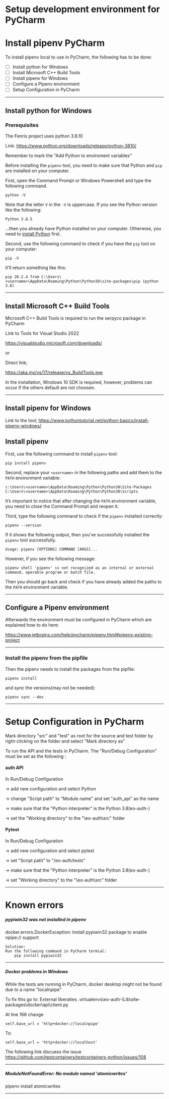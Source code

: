 # Setup development environment for PyCharm

# Install pipenv PyCharm

To install pipenv local to use in PyCharm, the following has to be done:

- [ ] Install python for Windows
- [ ] Install  Microsoft C++ Build Tools
- [ ] Install pipenv for Windows
- [ ] Configure a Pipenv environment
- [ ] Setup Configuration in PyCharm
 
---
## Install python for Windows
### Prerequisites
The Fenris project uses python 3.8.10

Link:  https://www.python.org/downloads/release/python-3810/

Remember to mark the "Add Python to enviroment variables"

Before installing the `pipenv` tool, you need to make sure that Python and `pip` are installed on your computer.

First, open the Command Prompt or Windows Powershell and type the following command.

```
python -V
```

Note that the letter `V` in the `-V` is uppercase. If you see the Python version like the following:

```
Python 3.8.5
```

…then you already have Python installed on your computer. Otherwise, you need to [install Python](https://www.pythontutorial.net/getting-started/install-python/) first.

Second, use the following command to check if you have the `pip` tool on your computer:

```
pip -V
```

It’ll return something like this:

```
pip 20.2.4 from C:\Users\<username>\AppData\Roaming\Python\Python38\site-packages\pip (python 3.8)
``` 

---
## Install  Microsoft C++ Build Tools

Microsoft C++ Build Tools is required to run the serpyco package in PyCharm

Link to Tools for Visual Studio 2022

https://visualstudio.microsoft.com/downloads/

or

Direct link;

https://aka.ms/vs/17/release/vs_BuildTools.exe

In the installation, Windows 10 SDK is required, however, problems can occur if the others default are not choosen.  

---
## Install pipenv for Windows
Link to the tool;
https://www.pythontutorial.net/python-basics/install-pipenv-windows/


## Install pipenv 

First, use the following command to install `pipenv` tool:

```
pip install pipenv
``` 

Second, replace your `<username>` in the following paths and add them to the `PATH` environment variable:

```
c:\Users\<username>\AppData\Roaming\Python\Python38\Site-Packages
C:\Users\<username>\AppData\Roaming\Python\Python38\Scripts
```

It’s important to notice that after changing the `PATH` environment variable, you need to close the Command Prompt and reopen it.

Third, type the following command to check if the `pipenv` installed correctly:

```
pipenv --version
```

If it shows the following output, then you’ve successfully installed the `pipenv` tool successfully.

```
Usage: pipenv [OPTIONS] COMMAND [ARGS]...
```

However, if you see the following message:

```
pipenv shell 'pipenv' is not recognized as an internal or external command, operable program or batch file.
```

Then you should go back and check if you have already added the paths to the `PATH` environment variable.

---

## Configure a Pipenv environment
Afterwards the environment must be configured in PyCharm which are explained how to do here:

https://www.jetbrains.com/help/pycharm/pipenv.html#pipenv-existing-project

---
### Install the pipenv from the pipfile
Then the pipenv needs to install the packages from the pipfile:

```
pipenv install
```

and sync the versions(may not be needed):

```
pipenv sync --dev
```

---
# Setup Configuration in PyCharm

Mark directory "src" and "test" as root for the source and test folder by right-clicking on the folder and select "Mark directory as"  

To run the API and the tests in PyCharm. The "Run/Debug Configuration" must be set as the following :

#### auth API 
In Run/Debug Configuration 

-> add new configuration and select Python

-> change "Script path" to "Module name" and set "auth_api" as the name

-> make sure that the "Python interpreter" is the Python 3.8(eo-auth-<pipenv>) 

-> set the "Working directory" to the "<folderpath>\eo-auth\src" folder 


#### Pytest 
In Run/Debug Configuration 

-> add new configuration and select pytest

-> set "Script path" to "<folderpath>/eo-auth/tests"

-> make sure that the "Python interpreter" is the Python 3.8(eo-auth-<pipenv>) 

-> set "Working directory" to the "<folderpath>\eo-auth\src" folder 


---
# Known errors
##### pypiwin32  was not installed in pipenv
docker.errors.DockerException: Install pypiwin32 package to enable npipe:// support

```
Solution:
Run the following command in PyCharm termial:
	pip install pypiwin32
```

---

##### Docker problems in Windows

While the tests are running in PyCharm, docker desktop might not be found due to  a name "localnpipe"

To fix this go to: 
External liberaties 
\.virtualenvs\eo-auth-<pipenv>\Lib\site-packages\docker\api\client.py

At line 168 change

```
self.base_url = 'http+docker://localnpipe'  
```
To:
```
self.base_url = 'http+docker://localhost'
```

The following link discuess the issue 
https://github.com/testcontainers/testcontainers-python/issues/108


---

##### ModuleNotFoundError: No module named 'atomicwrites'

pipenv install atomicwrites

---
